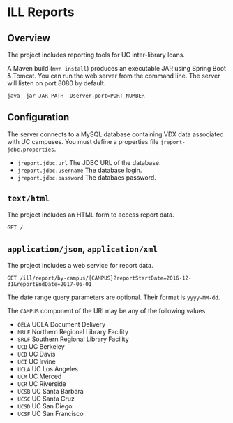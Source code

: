 # ILL Reports

## Overview

The project includes reporting tools for UC inter-library loans.

A Maven build (`mvn install`) produces an executable JAR using Spring Boot & Tomcat.
You can run the web server from the command line.
The server will listen on port 8080 by default.

    java -jar JAR_PATH -Dserver.port=PORT_NUMBER

## Configuration

The server connects to a MySQL database containing VDX data associated with UC campuses.
You must define a properties file `jreport-jdbc.properties`.
- `jreport.jdbc.url` The JDBC URL of the database.
- `jreport.jdbc.username` The database login.
- `jreport.jdbc.password` The databaes password.

## `text/html`

The project includes an HTML form to access report data.

    GET /

## `application/json`, `application/xml`

The project includes a web service for report data.

    GET /ill/report/by-campus/{CAMPUS}?reportStartDate=2016-12-31&reportEndDate=2017-06-01

The date range query parameters are optional. Their format is `yyyy-MM-dd`.

The `CAMPUS` component of the URI may be any of the following values:
- `OELA` UCLA Document Delivery
- `NRLF` Northern Regional Library Facility
- `SRLF` Southern Regional Library Facility
- `UCB` UC Berkeley
- `UCD` UC Davis
- `UCI` UC Irvine
- `UCLA` UC Los Angeles
- `UCM` UC Merced
- `UCR` UC Riverside
- `UCSB` UC Santa Barbara
- `UCSC` UC Santa Cruz
- `UCSD` UC San Diego
- `UCSF` UC San Francisco
